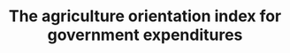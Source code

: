 ---
actual_indicator_available: null
actual_indicator_available_description: null
comments_and_limitations: null
data_non_statistical: true
date_metadata_updated: null
date_of_national_source_publication: null
disaggregation_categories: null
disaggregation_geography: null
goal_meta_link: http://unstats.un.org/sdgs/files/metadata-compilation/Metadata-Goal-2.pdf
goal_meta_link_page: 15
graph: null
graph_status_notes: unk
graph_title: The agriculture orientation index for government expenditures
graph_type: null
graph_type_description: ERS does not have this.
has_metadata: true
indicator: 2.a.1
indicator_definition: 'The Agriculture Orientation Index (AOI) for Government Expenditures
  is defined as the Agriculture share of Government Expenditures, divided by the Agriculture
  Share of GDP, where Agriculture refers to the agriculture, forestry, fishing and
  hunting sector. An AOI greater than 1 reflects a higher orientation towards the
  agriculture sector, which receives a higher share of government spending relative
  to its contribution to economic value-added. An AOI less than 1 reflects a lower
  orientation to agriculture, while an AOI equal to 1 reflects neutrality in a government''s
  orientation to the agriculture sector. Agriculture refers to the agriculture, forestry,
  fishing and hunting sector, based on the Classification of the Functions of Government
  (COFOG) developed by the OECD and published by the United Nations Statistics Division
  (UNSD), found at http://unstats.un.org/unsd/cr/registry/regcst.asp?Cl=4&Top=1&Lg=1.
  Government expenditures are all outlays or expenses associated with supporting a
  particular sector or purse, including compensation of employees, and subsidies and
  grants paid as transfers to individuals or corporations in that sector. For a full
  description, see the Government Finance Statistics Manual (GFSM) 2001, developed
  by the International Monetary Fund (IMF), found at http://www.imf.org/external/pubs/ft/gfs/manual/.
  The Agriculture Share of GDP is measured by the ratio of Agriculture Value Added
  over GDP, based on official data reported by countries to the United Nations Statistics
  Division or to the OECD. The annual data and indicator, collected and compiled by
  the Food and Agriculture Organization of the UN (FAO), can be found on the FAOSTAT
  domain at: http://faostat3.fao.org/download/I/IG/E, covering the periods 2001- 2012.'
indicator_name: The agriculture orientation index for government expenditures
indicator_sort_order: 02.0a.01
indicator_variable: null
international_and_national_references: null
layout: indicator
method_of_computation: Agriculture Share of Government Expenditures divided by Agriculture
  Share of GDP = AOI
periodicity: null
permalink: /2-a-1/
published: false
rationale_interpretation: ''
reporting_status: notstarted
scheduled_update_by_SDG_team: null
scheduled_update_by_national_source: null
sdg_goal: 2
source_active_1: true
source_agency_staff_email_1: null
source_agency_staff_name_1: null
source_agency_survey_dataset_1: null
source_notes_1: null
source_title_1: null
source_url_1: null
target: Increase investment, including through enhanced international cooperation,
  in rural infrastructure, agricultural research and extension services, technology
  development and plant and livestock gene banks in order to enhance agricultural
  productive capacity in developing countries, in particular least developed countries
target_id: 2.a
time_period: null
title: The agriculture orientation index for government expenditures
un_custodial_agency: FAO
un_designated_tier: '2'
unit_of_measure: null
variable_description: null
variable_notes: null
---